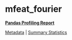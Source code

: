 # mfeat_fourier

[**Pandas Profiling Report**](../docs_sources/profile/mfeat_fourier.html)

[Metadata](metadata.yaml) | [Summary Statistics](summary_stats.csv)

